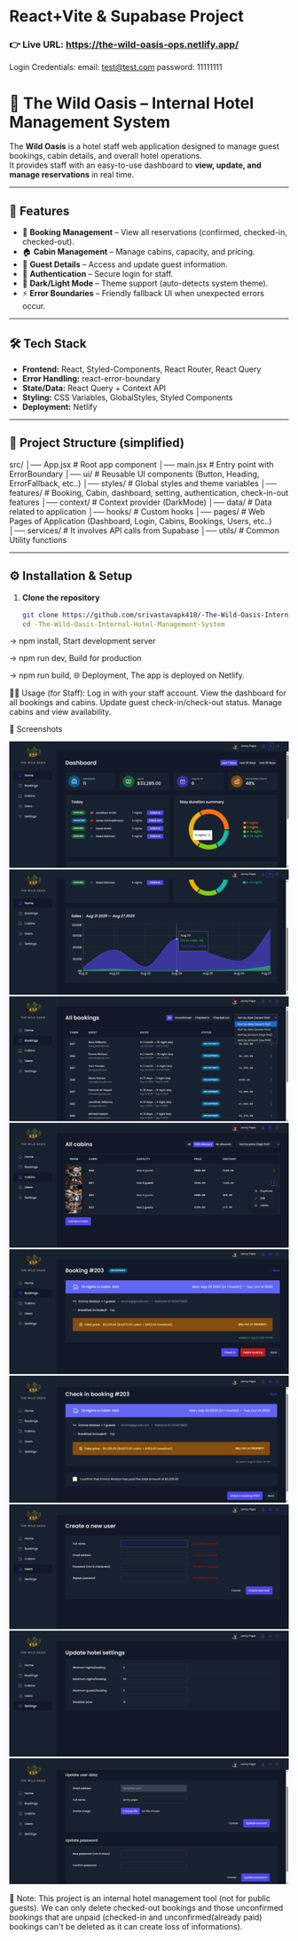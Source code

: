 # React+Vite & Supabase Project

### 👉 Live URL: https://the-wild-oasis-ops.netlify.app/

Login Credentials:
email:    test@test.com
password: 11111111

# 🏨 The Wild Oasis – Internal Hotel Management System

The **Wild Oasis** is a hotel staff web application designed to manage guest bookings, cabin details, and overall hotel operations.  
It provides staff with an easy-to-use dashboard to **view, update, and manage reservations** in real time.

---

## 🚀 Features

- 📅 **Booking Management** – View all reservations (confirmed, checked-in, checked-out).
- 🏠 **Cabin Management** – Manage cabins, capacity, and pricing.
- 👤 **Guest Details** – Access and update guest information.
- 🔐 **Authentication** – Secure login for staff.
- 🌙 **Dark/Light Mode** – Theme support (auto-detects system theme).
- ⚡ **Error Boundaries** – Friendly fallback UI when unexpected errors occur.

---

## 🛠️ Tech Stack

- **Frontend:** React, Styled-Components, React Router, React Query
- **Error Handling:** react-error-boundary
- **State/Data:** React Query + Context API
- **Styling:** CSS Variables, GlobalStyles, Styled Components
- **Deployment:** Netlify

---

## 📂 Project Structure (simplified)

src/
│── App.jsx # Root app component
│── main.jsx # Entry point with ErrorBoundary
│── ui/ # Reusable UI components (Button, Heading, ErrorFallback, etc..)
│── styles/ # Global styles and theme variables
│── features/ # Booking, Cabin, dashboard, setting, authentication, check-in-out features
│── context/ # Context provider (DarkMode)
│── data/ # Data related to application
│── hooks/ # Custom hooks
│── pages/ # Web Pages of Application (Dashboard, Login, Cabins, Bookings, Users, etc..)
│── services/ # It involves API calls from Supabase
│── utils/ # Common Utility functions

---

## ⚙️ Installation & Setup

1. **Clone the repository**
   ```bash
   git clone https://github.com/srivastavapk418/-The-Wild-Oasis-Internal-Hotel-Management-System.git
   cd -The-Wild-Oasis-Internal-Hotel-Management-System
   ```

-> npm install,
   Start development server

-> npm run dev,
   Build for production

-> npm run build,
   🌐 Deployment,
   The app is deployed on Netlify.

🧑‍💻 Usage (for Staff):
Log in with your staff account.
View the dashboard for all bookings and cabins.
Update guest check-in/check-out status.
Manage cabins and view availability.

📸 Screenshots

![alt text](<public/appImages/Screenshot (14).png>) ![alt text](<public/appImages/Screenshot (15).png>) ![alt text](<public/appImages/Screenshot (16).png>) ![alt text](<public/appImages/Screenshot (17).png>) ![alt text](<public/appImages/Screenshot (18).png>) ![alt text](<public/appImages/Screenshot (19).png>) ![alt text](<public/appImages/Screenshot (20).png>) ![alt text](<public/appImages/Screenshot (21).png>) ![alt text](<public/appImages/Screenshot (22).png>)

📌 Note:
This project is an internal hotel management tool (not for public guests).
We can only delete checked-out bookings and those unconfirmed bookings that are unpaid (checked-in and unconfirmed(already paid) bookings can't be deleted as it can create loss of informations).
